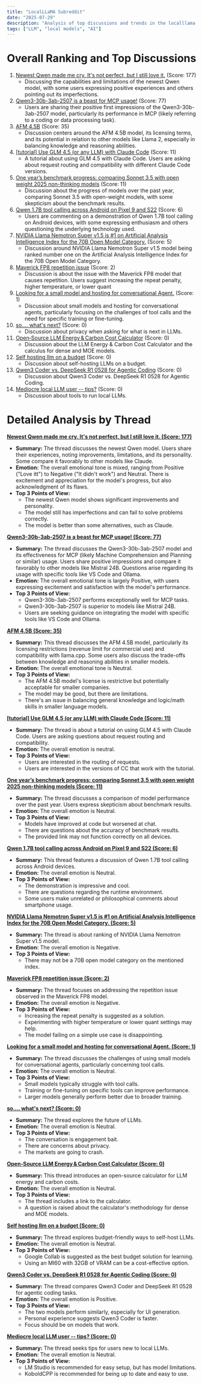 ```yaml
---
title: "LocalLLaMA Subreddit"
date: "2025-07-29"
description: "Analysis of top discussions and trends in the localllama subreddit"
tags: ["LLM", "local models", "AI"]
---
```


# Overall Ranking and Top Discussions
1.  [Newest Qwen made me cry. It's not perfect, but I still love it.](https://i.redd.it/gnkbnxzlouff1.png) (Score: 177)
    * Discussing the capabilities and limitations of the newest Qwen model, with some users expressing positive experiences and others pointing out its imperfections.
2.  [Qwen3-30b-3ab-2507 is a beast for MCP usage!](https://www.reddit.com/r/LocalLLaMA/comments/1mcji8s/qwen330b3ab2507_is_a_beast_for_mcp_usage/) (Score: 77)
    *  Users are sharing their positive first impressions of the Qwen3-30b-3ab-2507 model, particularly its performance in MCP (likely referring to a coding or data processing task).
3.  [AFM 4.5B](https://i.redd.it/c7yvmvdgkuff1.png) (Score: 35)
    *  Discussion centers around the AFM 4.5B model, its licensing terms, and its potential in relation to other models like Llama 2, especially in balancing knowledge and reasoning abilities.
4.  [[tutorial] Use GLM 4.5 (or any LLM) with Claude Code](https://www.reddit.com/r/LocalLLaMA/comments/1mchsyd/tutorial_use_glm_45_or_any_llm_with_claude_code/) (Score: 11)
    *  A tutorial about using GLM 4.5 with Claude Code. Users are asking about request routing and compatibility with different Claude Code versions.
5.  [One year’s benchmark progress: comparing Sonnet 3.5 with open weight 2025 non-thinking models](https://artificialanalysis.ai/?models=llama-3-3-instruct-70b%2Cllama-4-maverick%2Cllama-4-scout%2Cgemma-3-27b%2Cdeepseek-v3-0324%2Ckimi-k2%2Cqwen3-235b-a22b-instruct-2507%2Cclaude-35-sonnet-june-24) (Score: 11)
    *  Discussion about the progress of models over the past year, comparing Sonnet 3.5 with open-weight models, with some skepticism about the benchmark results.
6.  [Qwen 1.7B tool calling across Android on Pixel 9 and S22](https://v.redd.it/3wcxuotf7vff1) (Score: 6)
    *  Users are commenting on a demonstration of Qwen 1.7B tool calling on Android devices, with some expressing enthusiasm and others questioning the underlying technology used.
7.  [NVIDIA Llama Nemotron Super v1.5 is #1 on Artificial Analysis Intelligence Index for the 70B Open Model Category.](https://www.reddit.com/r/LocalLLaMA/comments/1mck6o7/nvidia_llama_nemotron_super_v15_is_1_on/) (Score: 5)
    *  Discussion around NVIDIA Llama Nemotron Super v1.5 model being ranked number one on the Artificial Analysis Intelligence Index for the 70B Open Model Category.
8.  [Maverick FP8 repetition issue](https://www.reddit.com/r/LocalLLaMA/comments/1mcjwmv/maverick_fp8_repetition_issue/) (Score: 2)
    *  Discussion is about the issue with the Maverick FP8 model that causes repetition. Users suggest increasing the repeat penalty, higher temperature, or lower quant
9.  [Looking for a small model and hosting for conversational Agent.](https://www.reddit.com/r/LocalLLaMA/comments/1mciotj/looking_for_a_small_model_and_hosting_for/) (Score: 1)
    *  Discussion about small models and hosting for conversational agents, particularly focusing on the challenges of tool calls and the need for specific training or fine-tuning.
10. [so.... what's next?](https://i.redd.it/c7o0g0tvmuff1.png) (Score: 0)
    *  Discussion about privacy when asking for what is next in LLMs.
11. [Open‑Source LLM Energy & Carbon Cost Calculator](https://v.redd.it/6aae8kfvzuff1) (Score: 0)
    *  Discussion about the LLM Energy & Carbon Cost Calculator and the calculus for dense and MOE models.
12. [Self hosting llm  on a budget](https://www.reddit.com/r/LocalLLaMA/comments/1mcj1q1/self_hosting_llm_on_a_budget/) (Score: 0)
    *  Discussion about self-hosting LLMs on a budget.
13. [Qwen3 Coder vs. DeepSeek R1 0528 for Agentic Coding](https://www.reddit.com/r/LocalLLaMA/comments/1mckboq/qwen3_coder_vs_deepseek_r1_0528_for_agentic_coding/) (Score: 0)
    *  Discussion about Qwen3 Coder vs. DeepSeek R1 0528 for Agentic Coding.
14. [Mediocre local LLM user -- tips?](https://www.reddit.com/r/LocalLLaMA/comments/1mckrn1/mediocre_local_llm_user_tips/) (Score: 0)
    *  Discussion about tools to run local LLMs.

# Detailed Analysis by Thread
**[Newest Qwen made me cry. It's not perfect, but I still love it. (Score: 177)](https://i.redd.it/gnkbnxzlouff1.png)**
*  **Summary:** The thread discusses the newest Qwen model. Users share their experiences, noting improvements, limitations, and its personality. Some compare it favorably to other models like Claude.
*  **Emotion:** The overall emotional tone is mixed, ranging from Positive ("Love itt") to Negative ("It didn't work") and Neutral. There is excitement and appreciation for the model's progress, but also acknowledgment of its flaws.
*  **Top 3 Points of View:**
    *  The newest Qwen model shows significant improvements and personality.
    *  The model still has imperfections and can fail to solve problems correctly.
    *  The model is better than some alternatives, such as Claude.

**[Qwen3-30b-3ab-2507 is a beast for MCP usage! (Score: 77)](https://www.reddit.com/r/LocalLLaMA/comments/1mcji8s/qwen330b3ab2507_is_a_beast_for_mcp_usage/)**
*  **Summary:**  The thread discusses the Qwen3-30b-3ab-2507 model and its effectiveness for MCP (likely Machine Comprehension and Planning or similar) usage. Users share positive impressions and compare it favorably to other models like Mistral 24B. Questions arise regarding its usage with specific tools like VS Code and Ollama.
*  **Emotion:** The overall emotional tone is largely Positive, with users expressing excitement and satisfaction with the model's performance.
*  **Top 3 Points of View:**
    *  Qwen3-30b-3ab-2507 performs exceptionally well for MCP tasks.
    *  Qwen3-30b-3ab-2507 is superior to models like Mistral 24B.
    *  Users are seeking guidance on integrating the model with specific tools like VS Code and Ollama.

**[AFM 4.5B (Score: 35)](https://i.redd.it/c7yvmvdgkuff1.png)**
*  **Summary:** This thread discusses the AFM 4.5B model, particularly its licensing restrictions (revenue limit for commercial use) and compatibility with llama.cpp. Some users also discuss the trade-offs between knowledge and reasoning abilities in smaller models.
*  **Emotion:** The overall emotional tone is Neutral.
*  **Top 3 Points of View:**
    *  The AFM 4.5B model's license is restrictive but potentially acceptable for smaller companies.
    *  The model may be good, but there are limitations.
    *  There's an issue in balancing general knowledge and logic/math skills in smaller language models.

**[[tutorial] Use GLM 4.5 (or any LLM) with Claude Code (Score: 11)](https://www.reddit.com/r/LocalLLaMA/comments/1mchsyd/tutorial_use_glm_45_or_any_llm_with_claude_code/)**
*   **Summary:** The thread is about a tutorial on using GLM 4.5 with Claude Code. Users are asking questions about request routing and compatibility.
*   **Emotion:** The overall emotion is neutral.
*   **Top 3 Points of View:**
    *   Users are interested in the routing of requests.
    *   Users are interested in the versions of CC that work with the tutorial.

**[One year’s benchmark progress: comparing Sonnet 3.5 with open weight 2025 non-thinking models (Score: 11)](https://artificialanalysis.ai/?models=llama-3-3-instruct-70b%2Cllama-4-maverick%2Cllama-4-scout%2Cgemma-3-27b%2Cdeepseek-v3-0324%2Ckimi-k2%2Cqwen3-235b-a22b-instruct-2507%2Cclaude-35-sonnet-june-24)**
*   **Summary:** The thread discusses a comparison of model performance over the past year. Users express skepticism about benchmark results.
*   **Emotion:** The overall emotion is Neutral.
*   **Top 3 Points of View:**
    *   Models have improved at code but worsened at chat.
    *   There are questions about the accuracy of benchmark results.
    *   The provided link may not function correctly on all devices.

**[Qwen 1.7B tool calling across Android on Pixel 9 and S22 (Score: 6)](https://v.redd.it/3wcxuotf7vff1)**
*   **Summary:**  This thread features a discussion of Qwen 1.7B tool calling across Android devices.
*   **Emotion:** The overall emotion is Neutral.
*   **Top 3 Points of View:**
    *   The demonstration is impressive and cool.
    *   There are questions regarding the runtime environment.
    *   Some users make unrelated or philosophical comments about smartphone usage.

**[NVIDIA Llama Nemotron Super v1.5 is #1 on Artificial Analysis Intelligence Index for the 70B Open Model Category. (Score: 5)](https://www.reddit.com/r/LocalLLaMA/comments/1mck6o7/nvidia_llama_nemotron_super_v15_is_1_on/)**
*   **Summary:** The thread is about ranking of NVIDIA Llama Nemotron Super v1.5 model.
*   **Emotion:** The overall emotion is Negative.
*   **Top 3 Points of View:**
    *   There may not be a 70B open model category on the mentioned index.

**[Maverick FP8 repetition issue (Score: 2)](https://www.reddit.com/r/LocalLLaMA/comments/1mcjwmv/maverick_fp8_repetition_issue/)**
*   **Summary:** The thread focuses on addressing the repetition issue observed in the Maverick FP8 model.
*   **Emotion:** The overall emotion is Negative.
*   **Top 3 Points of View:**
    *   Increasing the repeat penalty is suggested as a solution.
    *   Experimenting with higher temperature or lower quant settings may help.
    *   The model failing on a simple use case is disappointing.

**[Looking for a small model and hosting for conversational Agent. (Score: 1)](https://www.reddit.com/r/LocalLLaMA/comments/1mciotj/looking_for_a_small_model_and_hosting_for/)**
*   **Summary:** The thread discusses the challenges of using small models for conversational agents, particularly concerning tool calls.
*   **Emotion:** The overall emotion is Neutral.
*   **Top 3 Points of View:**
    *   Small models typically struggle with tool calls.
    *   Training or fine-tuning on specific tools can improve performance.
    *   Larger models generally perform better due to broader training.

**[so.... what's next? (Score: 0)](https://i.redd.it/c7o0g0tvmuff1.png)**
*   **Summary:**  The thread explores the future of LLMs.
*   **Emotion:** The overall emotion is Neutral.
*   **Top 3 Points of View:**
    *   The conversation is engagement bait.
    *   There are concerns about privacy.
    *   The markets are going to crash.

**[Open‑Source LLM Energy & Carbon Cost Calculator (Score: 0)](https://v.redd.it/6aae8kfvzuff1)**
*   **Summary:**  This thread introduces an open-source calculator for LLM energy and carbon costs.
*   **Emotion:** The overall emotion is Neutral.
*   **Top 3 Points of View:**
    *   The thread includes a link to the calculator.
    *   A question is raised about the calculator's methodology for dense and MOE models.

**[Self hosting llm  on a budget (Score: 0)](https://www.reddit.com/r/LocalLLaMA/comments/1mcj1q1/self_hosting_llm_on_a_budget/)**
*   **Summary:** The thread explores budget-friendly ways to self-host LLMs.
*   **Emotion:** The overall emotion is Neutral.
*   **Top 3 Points of View:**
    *   Google Collab is suggested as the best budget solution for learning.
    *   Using an MI60 with 32GB of VRAM can be a cost-effective option.

**[Qwen3 Coder vs. DeepSeek R1 0528 for Agentic Coding (Score: 0)](https://www.reddit.com/r/LocalLLaMA/comments/1mckboq/qwen3_coder_vs_deepseek_r1_0528_for_agentic_coding/)**
*   **Summary:** The thread compares Qwen3 Coder and DeepSeek R1 0528 for agentic coding tasks.
*   **Emotion:** The overall emotion is Positive.
*   **Top 3 Points of View:**
    *   The two models perform similarly, especially for UI generation.
    *   Personal experience suggests Qwen3 Coder is faster.
    *   Focus should be on models that work.

**[Mediocre local LLM user -- tips? (Score: 0)](https://www.reddit.com/r/LocalLLaMA/comments/1mckrn1/mediocre_local_llm_user_tips/)**
*   **Summary:** The thread seeks tips for users new to local LLMs.
*   **Emotion:** The overall emotion is Neutral.
*   **Top 3 Points of View:**
    *   LM Studio is recommended for easy setup, but has model limitations.
    *   KoboldCPP is recommended for being up to date and easy to use.

